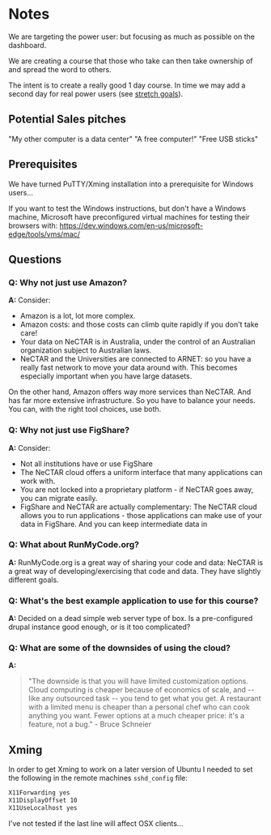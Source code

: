 # Notes

We are targeting the power user: but focusing as much as possible on the dashboard.

We are creating a course that those who take can then take ownership of and spread the word to others.

The intent is to create a really good 1 day course. In time we may add a second day for real power users (see [stretch
goals](stretch_goals.md)).

## Potential Sales pitches

"My other computer is a data center"
"A free computer!"
"Free USB sticks"

## Prerequisites

We have turned PuTTY/Xming installation into a prerequisite for Windows users...

If you want to test the Windows instructions, but don't have a Windows machine, Microsoft have preconfigured 
virtual machines for testing their browsers with: https://dev.windows.com/en-us/microsoft-edge/tools/vms/mac/

## Questions

### Q: Why not just use Amazon?

**A:** Consider:

* Amazon is a lot, lot more complex. 
* Amazon costs: and those costs can climb quite rapidly if you don't take care!
* Your data on NeCTAR is in Australia, under the control of an Australian organization subject to Australian laws.
* NeCTAR and the Universities are connected to ARNET: so you have a really fast network to move your data around with.
  This becomes especially important when you have large datasets.

On the other hand, Amazon offers way more services than NeCTAR. And has far more extensive infrastructure. So you
have to balance your needs. You can, with the right tool choices, use both.
  
### Q: Why not just use FigShare?

**A:** Consider:
 
* Not all institutions have or use FigShare
* The NeCTAR cloud offers a uniform interface that many applications can work with.
* You are not locked into a proprietary platform - if NeCTAR goes away, you can migrate easily. 
* FigShare and NeCTAR are actually complementary: The NeCTAR cloud allows you to run applications - those applications 
  can make use of your data in FigShare. And you can keep intermediate data in  

### Q: What about RunMyCode.org?

**A:** RunMyCode.org is a great way of sharing your code and data: NeCTAR is a great way of developing/exercising that code
and data. They have slightly different goals.

### Q: What's the best example application to use for this course?

**A:** Decided on a dead simple web server type of box. Is a pre-configured drupal instance good enough, or is it too 
complicated?

### Q: What are some of the downsides of using the cloud?

**A:** 

> "The downside is that you will have limited customization options. Cloud computing is cheaper because of economics 
> of scale, and -- like any outsourced task -- you tend to get what you get. A restaurant with a limited menu is 
> cheaper than a personal chef who can cook anything you want. Fewer options at a much cheaper price: it's a 
> feature, not a bug." - Bruce Schneier 


## Xming

In order to get Xming to work on a later version of Ubuntu I needed to set the following in the remote machines 
`sshd_config` file:

```bash
X11Forwarding yes
X11DisplayOffset 10
X11UseLocalhost yes
```

I've not tested if the last line will affect OSX clients...
